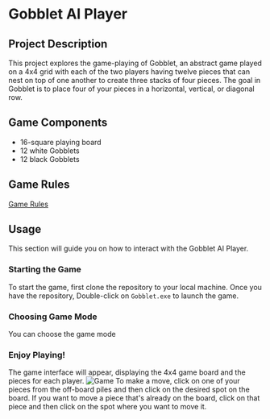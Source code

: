 # Gobblet AI Player

## Project Description
This project explores the game-playing of Gobblet, an abstract game played on a 4x4 grid with each of the two players having twelve pieces that can nest on top of one another to create three stacks of four pieces. The goal in Gobblet is to place four of your pieces in a horizontal, vertical, or diagonal row.

## Game Components
- 16-square playing board
- 12 white Gobblets
- 12 black Gobblets

## Game Rules

[Game Rules](https://www.boardspace.net/gobblet/english/gobblet_rules.pdf)


## Usage

This section will guide you on how to interact with the Gobblet AI Player.

### Starting the Game

To start the game, first clone the repository to your local machine. Once you have the repository, Double-click on `Gobblet.exe` to launch the game.



### Choosing Game Mode

You can choose the game mode

### Enjoy Playing!
The game interface will appear, displaying the 4x4 game board and the pieces for each player.
![Game](link)
To make a move, click on one of your pieces from the off-board piles and then click on the desired spot on the board. If you want to move a piece that's already on the board, click on that piece and then click on the spot where you want to move it.
